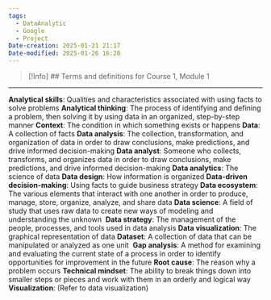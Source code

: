 ```yaml
---
tags:
  - DataAnalytic
  - Google
  - Project
Date-creation: 2025-01-21 21:17
Date-modified: 2025-01-26 16:28
---
```

> [!Info] ## Terms and definitions for Course 1, Module 1

---
**Analytical skills**: Qualities and characteristics associated with using facts to solve problems
**Analytical thinking**: The process of identifying and defining a problem, then solving it by using data in an organized, step-by-step manner
**Context**: The condition in which something exists or happens
**Data**: A collection of facts
**Data analysis**: The collection, transformation, and organization of data in order to draw conclusions, make predictions, and drive informed decision-making
**Data analyst**: Someone who collects, transforms, and organizes data in order to draw conclusions, make predictions, and drive informed decision-making
**Data analytics**: The science of data
**Data design**: How information is organized
**Data-driven decision-making**: Using facts to guide business strategy
**Data ecosystem**: The various elements that interact with one another in order to produce, manage, store, organize, analyze, and share data
**Data science**: A field of study that uses raw data to create new ways of modeling and understanding the unknown 
**Data strategy**: The management of the people, processes, and tools used in data analysis
**Data visualization**: The graphical representation of data
**Dataset**: A collection of data that can be manipulated or analyzed as one unit 
**Gap analysis**: A method for examining and evaluating the current state of a process in order to identify opportunities for improvement in the future
**Root cause**: The reason why a problem occurs
**Technical mindset**: The ability to break things down into smaller steps or pieces and work with them in an orderly and logical way
**Visualization**: (Refer to data visualization)